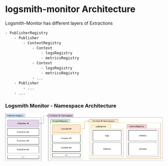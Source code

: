 # logsmith-monitor Architecture

Logsmith-Monitor has different layers of Extractions 
```
- PublisherRegistry
    - Publisher
        - ContextRegistry
            - Context
                - logsRegistry
                - metricsRegistry
            - Context
                - logsRegistry
                - metricsRegistry
            - ...
    - Publisher
        - ...
    - ...
```
<!-- ### Logsmith Monitor - Namespace
![](./diagrams/logsmith-monitor-flow.jpg) -->

### Logsmith Monitor - Namespace Architecture
![](./diagrams/logsmith-monitor-flow-Page-2.jpg)